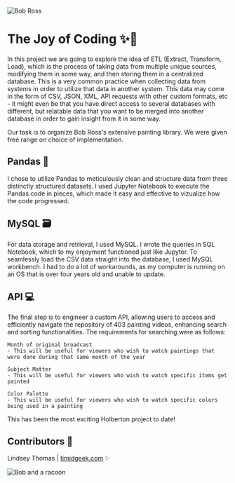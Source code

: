![Bob Ross](https://ew.com/thmb/pPUJagFlluowMvD7AphS47VgESc=/1500x0/filters:no_upscale():max_bytes(150000):strip_icc()/bob-ross-f473f49498b642cfb43ff0a4eb2a0f3c.jpg)
# The Joy of Coding ✨🎨

In this project we are going to explore the idea of ETL (Extract, Transform, Load), which is the process of taking data from multiple unique sources, modifying them in some way, and then storing them in a centralized database. This is a very common practice when collecting data from systems in order to utilize that data in another system. This data may come in the form of CSV, JSON, XML, API requests with other custom formats, etc - it might even be that you have direct access to several databases with different, but relatable data that you want to be merged into another database in order to gain insight from it in some way.

Our task is to organize Bob Ross's extensive painting library. We were given free range on choice of implementation. 

## Pandas 🐼
I chose to utilize Pandas to meticulously clean and structure data from three distinctly structured datasets. I used Jupyter Notebook to execute the Pandas code in pieces, which made it easy and effective to vizualize how the code progressed.

## MySQL 🗃️
For data storage and retrieval, I used MySQL. I wrote the queries in SQL Notebook, which to my enjoyment functioned just like Jupyter. To seamlessly load the CSV data straight into the database, I used MySQL workbench. I had to do a lot of workarounds, as my computer is running on an OS that is over four years old and unable to update.

## API 💻
The final step is to engineer a custom API, allowing users to access and efficiently navigate the repository of 403 painting videos, enhancing search and sorting functionalities. The requirements for searching were as follows:

```
Month of original broadcast
- This will be useful for viewers who wish to watch paintings that were done during that same month of the year

Subject Matter
- This will be useful for viewers who wish to watch specific items get painted

Color Palette
- This will be useful for viewers who wish to watch specific colors being used in a painting
```

This has been the most exciting Holberton project to date!

## Contributors 📝

Lindsey Thomas | [timidgeek.com]("timidgeek.com") ✨


![Bob and a racoon](https://encrypted-tbn0.gstatic.com/images?q=tbn:ANd9GcSGhHNMDPJWFYW1yp9VZXNFNOhBfmP2DEd2fA&usqp=CAU)
